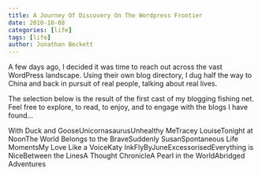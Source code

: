 ```yaml
---
title: A Journey Of Discovery On The Wordpress Frontier
date: 2010-10-08
categories: [life]
tags: [life]
author: Jonathan Beckett
---
```


A few days ago, I decided it was time to reach out across the vast WordPress landscape. Using their own blog directory, I dug half the way to China and back in pursuit of real people, talking about real lives.

The selection below is the result of the first cast of my blogging fishing net. Feel free to explore, to read, to enjoy, and to engage with the blogs I have found...

With Duck and GooseUnicornasaurusUnhealthy MeTracey LouiseTonight at NoonThe World Belongs to the BraveSuddenly SusanSpontaneous Life MomentsMy Love Like a VoiceKaty InkFlyByJuneExcessorisedEverything is NiceBetween the LinesA Thought ChronicleA Pearl in the WorldAbridged Adventures